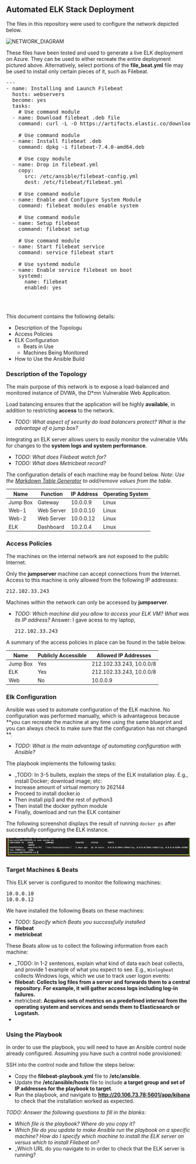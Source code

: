 ## Automated ELK Stack Deployment

The files in this repository were used to configure the network depicted below.

![NETWORK_DIAGRAM](Diagrams/NETWORK_DIAGRAM(2).png)

These files have been tested and used to generate a live ELK deployment on Azure. They can be used to either recreate the entire deployment pictured above. Alternatively, select portions of the **file_beat.yml** file may be used to install only certain pieces of it, such as Filebeat.

<pre>
---
- name: Installing and Launch Filebeat
  hosts: webservers
  become: yes
  tasks:
    # Use command module
  - name: Download filebeat .deb file
    command: curl -L -O https://artifacts.elastic.co/downloads/beats/filebeat/filebeat-7.4.0-amd64.deb

    # Use command module
  - name: Install filebeat .deb
    command: dpkg -i filebeat-7.4.0-amd64.deb

    # Use copy module
  - name: Drop in filebeat.yml
    copy:
      src: /etc/ansible/filebeat-config.yml
      dest: /etc/filebeat/filebeat.yml

    # Use command module
  - name: Enable and Configure System Module
    command: filebeat modules enable system

    # Use command module
  - name: Setup filebeat
    command: filebeat setup

    # Use command module
  - name: Start filebeat service
    command: service filebeat start

    # Use systemd module
  - name: Enable service filebeat on boot
    systemd:
      name: filebeat
      enabled: yes



</pre>

This document contains the following details:
- Description of the Topologu
- Access Policies
- ELK Configuration
  - Beats in Use
  - Machines Being Monitored
- How to Use the Ansible Build


### Description of the Topology

The main purpose of this network is to expose a load-balanced and monitored instance of DVWA, the D*mn Vulnerable Web Application.

Load balancing ensures that the application will be highly **available**, in addition to restricting **access** to the network.
- _TODO: What aspect of security do load balancers protect? What is the advantage of a jump box?_

Integrating an ELK server allows users to easily monitor the vulnerable VMs for changes to the **system logs and system performance**.
- _TODO: What does Filebeat watch for?_
- _TODO: What does Metricbeat record?_

The configuration details of each machine may be found below.
_Note: Use the [Markdown Table Generator](http://www.tablesgenerator.com/markdown_tables) to add/remove values from the table_.

| Name     | Function | IP Address | Operating System |
|----------|----------|------------|------------------|
| Jump Box | Gateway  | 10.0.0.9   | Linux            |
| Web-1    |Web Server| 10.0.0.10  | Linux            |                  
| Web-2    |Web Server| 10.0.0.12  | Linux            |                  
| ELK      |Dashboard | 10.2.0.4   | Linux            |                  

### Access Policies

The machines on the internal network are not exposed to the public Internet. 

Only the **jumpserver** machine can accept connections from the Internet. Access to this machine is only allowed from the following IP addresses:
<pre>
212.102.33.243
</pre>

Machines within the network can only be accessed by **jumpserver**.
- _TODO: Which machine did you allow to access your ELK VM? What was its IP address?_
Answer: I gave acess to my laptop, <pre>
212.102.33.243
</pre>


A summary of the access policies in place can be found in the table below.

| Name     | Publicly Accessible | Allowed IP Addresses |
|----------|---------------------|----------------------|
| Jump Box | Yes                 |212.102.33.243, 10.0.0/8|
| ELK      | Yes                 |212.102.33.243, 10.0.0/8|                  
| Web      | No                  |10.0.0.9|                       

### Elk Configuration

Ansible was used to automate configuration of the ELK machine. No configuration was performed manually, which is advantageous because **you can recreate the machine at any time using the same blueprint and you can always check to make sure that the configuration has not changed **.
- _TODO: What is the main advantage of automating configuration with Ansible?_

The playbook implements the following tasks:
- _TODO: In 3-5 bullets, explain the steps of the ELK installation play. E.g., install Docker; download image; etc:
- Increase amount of virtual memory to 262144
- Proceed to install docker.io 
- Then install pip3 and the rest of python3
- Then install the docker python module
- Finally, download and run the ELK container

The following screenshot displays the result of running `docker ps` after successfully configuring the ELK instance.

![Docker_output](Images/docker_ps_output.png)

### Target Machines & Beats
This ELK server is configured to monitor the following machines:
<pre>
10.0.0.10
10.0.0.12
</pre>

We have installed the following Beats on these machines:
- _TODO: Specify which Beats you successfully installed_
- **filebeat** 
- **metricbeat**

These Beats allow us to collect the following information from each machine:
- _TODO: In 1-2 sentences, explain what kind of data each beat collects, and provide 1 example of what you expect to see. E.g., `Winlogbeat` collects Windows logs, which we use to track user logon events:
- **filebeat: Collects log files from a server and forwards them to a central repository. For example, it will gather access logs including log-in failures.**
- metricbeat: **Acquires sets of metrics on a predefined interval from the operating system and services and sends them to Elasticsearch or Logstash.**
- 
### Using the Playbook
In order to use the playbook, you will need to have an Ansible control node already configured. Assuming you have such a control node provisioned: 

SSH into the control node and follow the steps below:
- Copy the **filebeat-playbook.yml** file to **/etc/ansible**.
- Update the **/etc/ansible/hosts** file to include **a target group and set of IP addresses for the playbook to target**.
- Run the playbook, and navigate to **http://20.106.73.78:5601/app/kibana** to check that the installation worked as expected.

_TODO: Answer the following questions to fill in the blanks:_
- _Which file is the playbook? Where do you copy it?_
- _Which file do you update to make Ansible run the playbook on a specific machine? How do I specify which machine to install the ELK server on versus which to install Filebeat on?_
- _Which URL do you navigate to in order to check that the ELK server is running?


